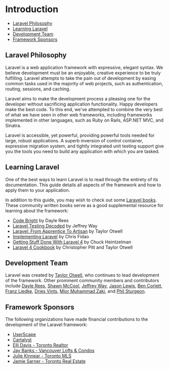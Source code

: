 # Introduction

- [Laravel Philosophy](#laravel-philosophy)
- [Learning Laravel](#learning-laravel)
- [Development Team](#development-team)
- [Framework Sponsors](#framework-sponsors)

<a name="laravel-philosophy"></a>
## Laravel Philosophy

Laravel is a web application framework with expressive, elegant syntax. We believe development must be an enjoyable, creative experience to be truly fulfilling. Laravel attempts to take the pain out of development by easing common tasks used in the majority of web projects, such as authentication, routing, sessions, and caching.

Laravel aims to make the development process a pleasing one for the developer without sacrificing application functionality. Happy developers make the best code. To this end, we've attempted to combine the very best of what we have seen in other web frameworks, including frameworks implemented in other languages, such as Ruby on Rails, ASP.NET MVC, and Sinatra.

Laravel is accessible, yet powerful, providing powerful tools needed for large, robust applications. A superb inversion of control container, expressive migration system, and tightly integrated unit testing support give you the tools you need to build any application with which you are tasked.

<a name="learning-laravel"></a>
## Learning Laravel

One of the best ways to learn Laravel is to read through the entirety of its documentation. This guide details all aspects of the framework and how to apply them to your application.

In addition to this guide, you may wish to check out some [Laravel books](http://wiki.laravel.io/Books). These community written books serve as a good supplemental resource for learning about the framework:

- [Code Bright](https://leanpub.com/codebright) by Dayle Rees
- [Laravel Testing Decoded](https://leanpub.com/laravel-testing-decoded) by Jeffrey Way
- [Laravel: From Apprentice To Artisan](https://leanpub.com/laravel) by Taylor Otwell
- [Implementing Laravel](https://leanpub.com/implementinglaravel) by Chris Fidao
- [Getting Stuff Done With Laravel 4](https://leanpub.com/gettingstuffdonelaravel) by Chuck Heintzelman
- [Laravel 4 Cookbook](https://leanpub.com/laravel4cookbook) by Christopher Pitt and Taylor Otwell

<a name="development-team"></a>
## Development Team

Laravel was created by [Taylor Otwell](https://github.com/taylorotwell), who continues to lead development of the framework. Other prominent community members and contributors include [Dayle Rees](https://github.com/daylerees), [Shawn McCool](https://github.com/ShawnMcCool), [Jeffrey Way](https://github.com/JeffreyWay), [Jason Lewis](https://github.com/jasonlewis), [Ben Corlett](https://github.com/bencorlett), [Franz Liedke](https://github.com/franzliedke), [Dries Vints](https://github.com/driesvints), [Mior Muhammad Zaki](https://github.com/crynobone), and [Phil Sturgeon](https://github.com/philsturgeon).

<a name="framework-sponsors"></a>
## Framework Sponsors

The following organizations have made financial contributions to the development of the Laravel framework:

- [UserScape](http://userscape.com)
- [Cartalyst](http://cartalyst.com)
- [Elli Davis - Toronto Realtor](http://ellidavis.com)
- [Jay Banks - Vancouver Lofts & Condos](http://jaybanks.ca/vancouver-lofts-condos)
- [Julie Kinnear - Toronto MLS](http://juliekinnear.com/toronto-mls-listings)
- [Jamie Sarner - Toronto Real Estate](http://jamiesarner.com)
